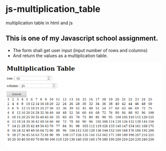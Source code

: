 # js-multiplication_table
multiplication table in html and js

 This is one of my Javascript school assignment. 
 ------
   + The form shall get user input (input number of rows and columns)
   + And return the values as a multiplication table. 



![JS multiplication table](https://github.com/lulineventures/js-multiplication_table/blob/master/Screenshot_2019-11-01%20Javascript.png)
